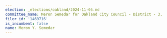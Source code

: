 ```yaml
---
election: _elections/oakland/2024-11-05.md
committee_name: Meron Semedar for Oakland City Council - District - 3, 2024
filer_id: '1469716'
is_incumbent: false
name: Meron Y. Semedar
---
```

